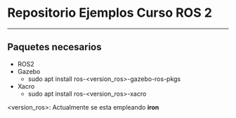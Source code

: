# Repositorio Ejemplos Curso ROS 2
---
## Paquetes necesarios
+ ROS2
+ Gazebo
  + sudo apt install ros-<version_ros>-gazebo-ros-pkgs
+ Xacro
  + sudo apt install ros-<version_ros>-xacro

<version_ros>: Actualmente se esta empleando **iron**
